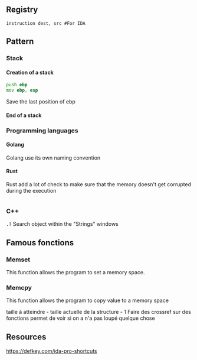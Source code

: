 ## Registry
```
instruction dest, src #For IDA
```
## Pattern
### Stack 

#### Creation of a stack
```asm
push ebp
mov ebp, esp
```
Save the last position of ebp
#### End of a stack
### Programming languages
#### Golang
Golang use its own naming convention
#### Rust
Rust add a lot of check to make sure that the memory doesn't get corrupted during the execution
```

```
### C++
`.?` Search object within the "Strings" windows 

## Famous fonctions
### Memset
This function allows the program to set a memory space.
### Memcpy
This function allows the program to copy value to a memory space



taille à atteindre - taille actuelle de la structure - 1 
Faire des crossref sur des fonctions permet de voir si on a n'a pas loupé quelque chose
## Resources
https://defkey.com/ida-pro-shortcuts